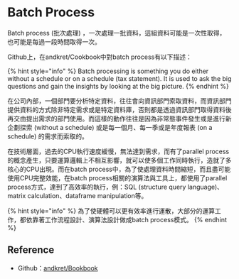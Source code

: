 # Batch Process

Batch process \(批次處理\) ，一次處理一批資料，這組資料可能是一次性取得，也可能是每過一段時間取得一次。

Github上，在andkret/Cookbook中對batch process有以下描述：

{% hint style="info" %}
Batch processing is something you do either without a schedule or on a schedule \(tax statement\). It is used to ask the big questions and gain the insights by looking at the big picture.
{% endhint %}

在公司內部，一個部門要分析特定資料，往往會向資訊部門索取資料，而資訊部門提供資料的方式除非特定需求或是特定資料庫，否則都是透過資訊部門取得資料後再交由提出需求的部門使用。而這樣的動作往往是因為非常態事件發生或是進行新企劃探索 \(without a schedule\) 或是每一個月、每一季或是年度報表 \(on a schedule\) 的需求而索取的。

在技術層面，過去的CPU執行速度緩慢，無法達到需求，而有了parallel process的概念產生，只要運算邏輯上不相互影響，就可以使多個工作同時執行，造就了多核心的CPU出現。而在batch process中，為了使處理資料時間縮短，而且盡可能使用CPU完整效能，在batch process相關的演算法與工具上，都使用了parallel process方式，達到了高效率的執行，例：SQL \(structure query language\)、matrix calculation、dataframe manipulation等。

{% hint style="info" %}
為了使硬體可以更有效率進行運散，大部分的運算工作，都依靠著工作流程設計、演算法設計做成batch process模式。
{% endhint %}

## Reference

* Github：[andkret/Bookbook](https://github.com/andkret/Cookbook)

